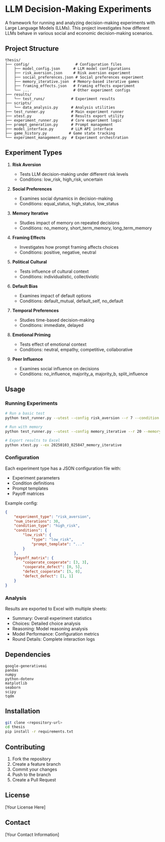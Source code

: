 # LLM Decision-Making Experiments

A framework for running and analyzing decision-making experiments with Large Language Models (LLMs). This project investigates how different LLMs behave in various social and economic decision-making scenarios.

## Project Structure

```
thesis/
├── config/                     # Configuration files
│   ├── model_config.json      # LLM model configurations
│   ├── risk_aversion.json     # Risk aversion experiment
│   ├── social_preferences.json # Social preferences experiment
│   ├── memory_iterative.json  # Memory-based iterative games
│   ├── framing_effects.json   # Framing effects experiment
│   └── ...                    # Other experiment configs
├── results/
│   └── test_runs/            # Experiment results
├── scripts/
│   └── data_analysis.py      # Analysis utilities
├── test_runner.py            # Main experiment runner
├── xtest.py                  # Results export utility
├── experiment_runner.py      # Core experiment logic
├── prompt_generation.py      # Prompt management
├── model_interface.py        # LLM API interface
├── game_history.py          # Game state tracking
└── experiment_management.py  # Experiment orchestration
```

## Experiment Types

1. **Risk Aversion**
   - Tests LLM decision-making under different risk levels
   - Conditions: low_risk, high_risk, uncertain

2. **Social Preferences**
   - Examines social dynamics in decision-making
   - Conditions: equal_status, high_status, low_status

3. **Memory Iterative**
   - Studies impact of memory on repeated decisions
   - Conditions: no_memory, short_term_memory, long_term_memory

4. **Framing Effects**
   - Investigates how prompt framing affects choices
   - Conditions: positive, negative, neutral

5. **Political Cultural**
   - Tests influence of cultural context
   - Conditions: individualistic, collectivistic

6. **Default Bias**
   - Examines impact of default options
   - Conditions: default_mutual, default_self, no_default

7. **Temporal Preferences**
   - Studies time-based decision-making
   - Conditions: immediate, delayed

8. **Emotional Priming**
   - Tests effect of emotional context
   - Conditions: neutral, empathy, competitive, collaborative

9. **Peer Influence**
   - Examines social influence on decisions
   - Conditions: no_influence, majority_a, majority_b, split_influence

## Usage

### Running Experiments

```bash
# Run a basic test
python test_runner.py --utest --config risk_aversion --r 7 --condition high_risk

# Run with memory
python test_runner.py --utest --config memory_iterative --r 20 --memory-type long_term_memory

# Export results to Excel
python xtest.py --ex 20250103_025847_memory_iterative
```

### Configuration

Each experiment type has a JSON configuration file with:
- Experiment parameters
- Condition definitions
- Prompt templates
- Payoff matrices

Example config:
```json
{
    "experiment_type": "risk_aversion",
    "num_iterations": 30,
    "condition_type": "high_risk",
    "conditions": {
        "low_risk": {
            "type": "low_risk",
            "prompt_template": "..."
        }
    },
    "payoff_matrix": {
        "cooperate_cooperate": [3, 3],
        "cooperate_defect": [0, 5],
        "defect_cooperate": [5, 0],
        "defect_defect": [1, 1]
    }
}
```

### Analysis

Results are exported to Excel with multiple sheets:
- Summary: Overall experiment statistics
- Choices: Detailed choice analysis
- Reasoning: Model reasoning analysis
- Model Performance: Configuration metrics
- Round Details: Complete interaction logs

## Dependencies

```
google-generativeai
pandas
numpy
python-dotenv
matplotlib
seaborn
scipy 
tqdm
```

## Installation

```bash
git clone <repository-url>
cd thesis
pip install -r requirements.txt
```

## Contributing

1. Fork the repository
2. Create a feature branch
3. Commit your changes
4. Push to the branch
5. Create a Pull Request

## License

[Your License Here]

## Contact

[Your Contact Information]
